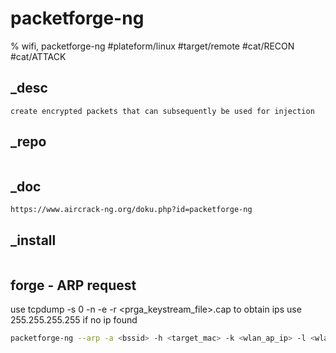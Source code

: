 # packetforge-ng 
% wifi, packetforge-ng 
#plateform/linux #target/remote #cat/RECON #cat/ATTACK

## _desc
```
create encrypted packets that can subsequently be used for injection
```

## _repo
```
```

## _doc
```
https://www.aircrack-ng.org/doku.php?id=packetforge-ng
```

## _install
```
```

## forge - ARP request
use tcpdump -s 0 -n -e -r <prga_keystream_file>.cap to obtain ips use 255.255.255.255 if no ip found
```bash
packetforge-ng --arp -a <bssid> -h <target_mac> -k <wlan_ap_ip> -l <wlan_station_ip> -y <prga_keystream_file>.xor -w <forged_arp_fle>.cap
```
